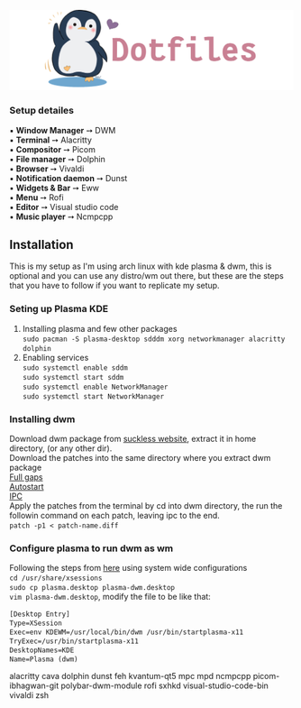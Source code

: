 ![img](https://github.com/Rashad-707/dotfiles/blob/main/img/dotfiles.png)
### Setup detailes  
▪ **Window Manager** ➙ DWM  
▪ **Terminal** ➙ Alacritty  
▪ **Compositor** ➙ Picom  
▪ **File manager** ➙ Dolphin  
▪ **Browser** ➙ Vivaldi  
▪ **Notification daemon** ➙ Dunst  
▪ **Widgets & Bar** ➙ Eww  
▪ **Menu** ➙ Rofi  
▪ **Editor** ➙ Visual studio code  
▪ **Music player** ➙ Ncmpcpp  

## Installation
This is my setup as I'm using arch linux with kde plasma & dwm, this is optional and you can use any distro/wm out there, but these are the steps that you have to follow if you want to replicate my setup.

### Seting up Plasma KDE   
1. Installing plasma and few other packages  
`sudo pacman -S plasma-desktop sdddm xorg networkmanager alacritty dolphin`
2. Enabling services  
`sudo systemctl enable sddm`  
`sudo systemctl start sddm`  
`sudo systemctl enable NetworkManager`  
`sudo systemctl start NetworkManager`  
  
### Installing dwm 
Download dwm package from [suckless website](https://dwm.suckless.org), extract it in home directory, (or any other dir).  
Download the patches into the same directory where you extract dwm package  
[Full gaps](https://dwm.suckless.org/patches/fullgaps/)    
[Autostart](https://dwm.suckless.org/patches/autostart/)    
[IPC](https://dwm.suckless.org/patches/ipc/)    
Apply the patches from the terminal by cd into dwm directory, the run the followin command on each patch, leaving ipc to the end.  
`patch -p1 < patch-name.diff`  
  
### Configure plasma to run dwm as wm  
Following the steps from [here](https://userbase.kde.org/Tutorials/Using_Other_Window_Managers_with_Plasma) using system wide configurations  
`cd /usr/share/xsessions`  
`sudo cp plasma.desktop plasma-dwm.desktop`  
`vim plasma-dwm.desktop`, modify the file to be like that:  
```
[Desktop Entry]
Type=XSession
Exec=env KDEWM=/usr/local/bin/dwm /usr/bin/startplasma-x11
TryExec=/usr/bin/startplasma-x11
DesktopNames=KDE
Name=Plasma (dwm)
```  



alacritty
cava
dolphin
dunst
feh
kvantum-qt5
mpc
mpd
ncmpcpp
picom-ibhagwan-git
polybar-dwm-module
rofi
sxhkd
visual-studio-code-bin
vivaldi
zsh



